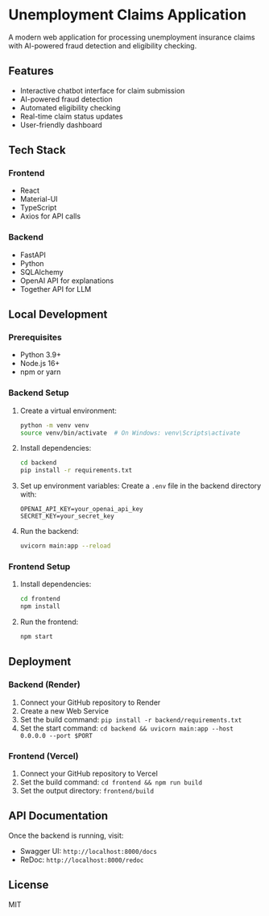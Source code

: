 # Unemployment Claims Application

A modern web application for processing unemployment insurance claims with AI-powered fraud detection and eligibility checking.

## Features

- Interactive chatbot interface for claim submission
- AI-powered fraud detection
- Automated eligibility checking
- Real-time claim status updates
- User-friendly dashboard

## Tech Stack

### Frontend
- React
- Material-UI
- TypeScript
- Axios for API calls

### Backend
- FastAPI
- Python
- SQLAlchemy
- OpenAI API for explanations
- Together API for LLM

## Local Development

### Prerequisites
- Python 3.9+
- Node.js 16+
- npm or yarn

### Backend Setup
1. Create a virtual environment:
   ```bash
   python -m venv venv
   source venv/bin/activate  # On Windows: venv\Scripts\activate
   ```

2. Install dependencies:
   ```bash
   cd backend
   pip install -r requirements.txt
   ```

3. Set up environment variables:
   Create a `.env` file in the backend directory with:
   ```
   OPENAI_API_KEY=your_openai_api_key
   SECRET_KEY=your_secret_key
   ```

4. Run the backend:
   ```bash
   uvicorn main:app --reload
   ```

### Frontend Setup
1. Install dependencies:
   ```bash
   cd frontend
   npm install
   ```

2. Run the frontend:
   ```bash
   npm start
   ```

## Deployment

### Backend (Render)
1. Connect your GitHub repository to Render
2. Create a new Web Service
3. Set the build command: `pip install -r backend/requirements.txt`
4. Set the start command: `cd backend && uvicorn main:app --host 0.0.0.0 --port $PORT`

### Frontend (Vercel)
1. Connect your GitHub repository to Vercel
2. Set the build command: `cd frontend && npm run build`
3. Set the output directory: `frontend/build`

## API Documentation

Once the backend is running, visit:
- Swagger UI: `http://localhost:8000/docs`
- ReDoc: `http://localhost:8000/redoc`

## License

MIT